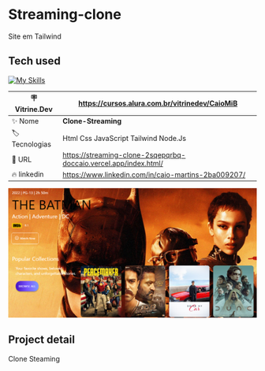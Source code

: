 # Streaming-clone
 Site em Tailwind

 
 <h2>Tech used </h2>
 
[![My Skills](https://skillicons.dev/icons?i=html,css,tailwind,javascript,nodejs)](https://skillicons.dev)


| :placard: Vitrine.Dev | https://cursos.alura.com.br/vitrinedev/CaioMiB |
| -------------  | --- |
| :sparkles: Nome        | **Clone-Streaming**
| :label: Tecnologias | Html Css JavaScript Tailwind Node.Js
| :rocket: URL         |https://streaming-clone-2sqepqrbq-doccaio.vercel.app/index.html/
| :fire: linkedin     | https://www.linkedin.com/in/caio-martins-2ba009207/

<!-- Inserir imagem com a #vitrinedev ao final do link -->
![](https://github.com/DocCaio/Streaming-clone/blob/main/img/bat.png)




## Project detail

Clone Steaming


